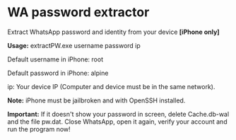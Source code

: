 WA password extractor
=====================

Extract WhatsApp password and identity from your device **[iPhone only]**

**Usage:** extractPW.exe username password ip

Default username in iPhone: root

Default password in iPhone: alpine

ip: Your device IP (Computer and device must be in the same network).


**Note:** iPhone must be jailbroken and with OpenSSH installed.


**Important:** If it doesn't show your password in screen, delete Cache.db-wal and the file pw.dat. Close WhatsApp, open it again, verify your account and run the program now!

